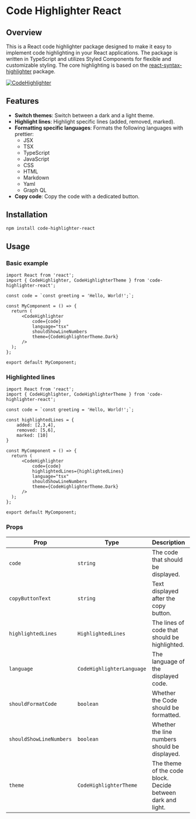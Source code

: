 # Code Highlighter React

## Overview

This is a React code highlighter package designed to make it easy to implement code highlighting in your React applications. 
The package is written in TypeScript and utilizes Styled Components for flexible and customizable styling.
The core highlighting is based on the [react-syntax-highlighter](https://github.com/react-syntax-highlighter/react-syntax-highlighter "Visit react-syntax-highlighter on GitHub") package.

[![CodeHighlighter](https://iili.io/J7zNOHg.md.png)](https://freeimage.host/i/J7zNOHg)

## Features

- **Switch themes**: Switch between a dark and a light theme.
- **Highlight lines**: Highlight specific lines (added, removed, marked).
- **Formatting specific languages**: Formats the following languages with prettier:
  - JSX
  - TSX
  - TypeScript 
  - JavaScript 
  - CSS
  - HTML
  - Markdown 
  - Yaml
  - Graph QL
- **Copy code**: Copy the code with a dedicated button.

## Installation

```bash
npm install code-highlighter-react
```

## Usage
### Basic example

```tsx
import React from 'react';
import { CodeHighlighter, CodeHighlighterTheme } from 'code-highlighter-react';

const code = `const greeting = 'Hello, World!';`;

const MyComponent = () => {
  return (
      <CodeHighlighter
          code={code}
          language="tsx"
          shouldShowLineNumbers
          theme={CodeHighlighterTheme.Dark} 
      />
  );
};

export default MyComponent;
```

### Highlighted lines

```tsx
import React from 'react';
import { CodeHighlighter, CodeHighlighterTheme } from 'code-highlighter-react';

const code = `const greeting = 'Hello, World!';`;

const highlightedLines = {
    added: [2,3,4],
    removed: [5,6],
    marked: [10]
}

const MyComponent = () => {
  return (
      <CodeHighlighter
          code={code}
          highlightedLines={highlightedLines}
          language="tsx"
          shouldShowLineNumbers
          theme={CodeHighlighterTheme.Dark} 
      />
  );
};

export default MyComponent;
```

### Props

| Prop                    | Type                      | Description                                                 | Default Value               |
|-------------------------|---------------------------|-------------------------------------------------------------|-----------------------------|
| `code`                  | `string`                  | The code that should be displayed.                          | -                           |
| `copyButtonText`        | `string`                  | Text displayed after the copy button.                       | -                           |
| `highlightedLines`      | `HighlightedLines`        | The lines of code that should be highlighted.               | -                           |
| `language`              | `CodeHighlighterLanguage` | The language of the displayed code.                         | -                           |
| `shouldFormatCode`      | `boolean`                 | Whether the Code should be formatted.                       | `false`                     | 
| `shouldShowLineNumbers` | `boolean`                 | Whether the line numbers should be displayed.               | `false`                     |
| `theme`                 | `CodeHighlighterTheme`    | The theme of the code block. Decide between dark and light. | `CodeHighlighterTheme.Dark` |
